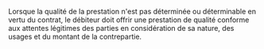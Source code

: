 Lorsque la qualité de la prestation n'est pas déterminée ou déterminable en vertu du contrat, le débiteur doit offrir une prestation de qualité conforme aux attentes légitimes des parties en considération de sa nature, des usages et du montant de la contrepartie.